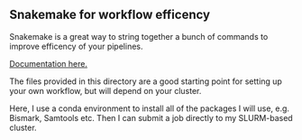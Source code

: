 ## Snakemake for workflow efficency

Snakemake is a great way to string together a bunch of commands to improve efficency of your pipelines.

[Documentation here.](https://snakemake.readthedocs.io/en/stable/)

The files provided in this directory are a good starting point for setting up your own workflow, but will depend on your cluster.

Here, I use a conda environment to install all of the packages I will use, e.g. Bismark, Samtools etc. Then I can submit a job directly to my SLURM-based cluster.
